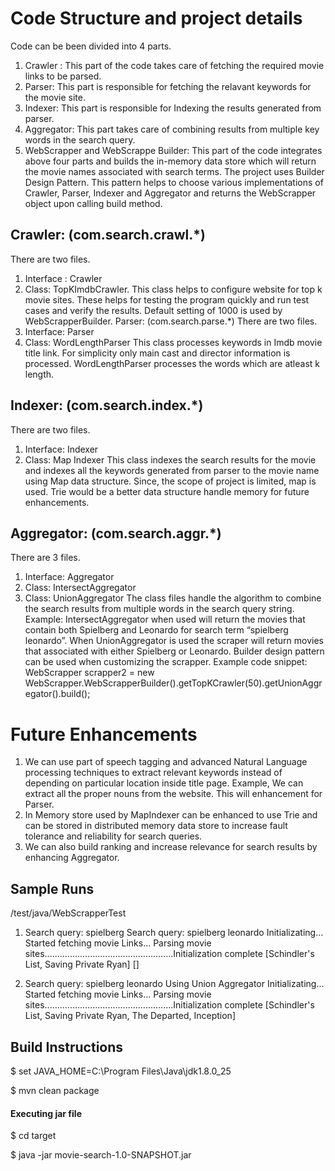 # Code Structure and project details

Code can be been divided into 4 parts. 
1)	Crawler : This part of the code takes care of fetching the required movie links to be parsed. 
2)	Parser: This part is responsible for fetching the relavant keywords for the movie site.
3)	Indexer: This part is responsible for Indexing the results generated from parser. 
4)	Aggregator: This part takes care of combining results from multiple key words in the search query. 
5)	WebScrapper and WebScrappe Builder: This part of the code integrates above four parts and builds the in-memory data store which will return the movie names associated with search terms. 
The project uses Builder Design Pattern. This pattern helps to choose various implementations of Crawler, Parser, Indexer and Aggregator and returns the WebScrapper object upon calling build method. 

## Crawler: (com.search.crawl.*)
There are two files. 
1) Interface : Crawler 
2) Class: TopKImdbCrawler. 
This class helps to configure website for top k movie sites. These helps for testing the program quickly and run test cases and verify the results. Default setting of 1000 is used by WebScrapperBuilder. 
Parser: (com.search.parse.*)
There are two files.
1)	Interface: Parser
2)	Class: WordLengthParser
This class processes keywords in Imdb movie title link. For simplicity only main cast and director information is processed. WordLengthParser processes the words which are atleast k length. 

## Indexer: (com.search.index.*)
There are two files.
1)	Interface: Indexer
2)	Class: Map Indexer
This class indexes the search results for the movie and indexes all the keywords generated from parser to the movie name using Map data structure. Since, the scope of project is limited, map is used. Trie would be a better data structure handle memory for future enhancements. 

## Aggregator: (com.search.aggr.*)
There are 3 files. 
1)	Interface: Aggregator
2)	Class: IntersectAggregator
3)	Class: UnionAggregator
The class files handle the algorithm to combine the search results from multiple words in the search query string. Example: IntersectAggregator when used will return the movies that contain both Spielberg and Leonardo for search term “spielberg leonardo”. When UnionAggregator is used the scraper will return movies that associated with either Spielberg or Leonardo. 
Builder design pattern can be used when customizing the scrapper. 
Example code snippet: 
WebScrapper scrapper2 = new WebScrapper.WebScrapperBuilder().getTopKCrawler(50).getUnionAggregator().build();

# Future Enhancements
1)	We can use part of speech tagging and advanced Natural Language processing techniques to extract relevant keywords instead of depending on particular location inside title page. Example, We can extract all the proper nouns from the website. This will enhancement for Parser. 
2)	In Memory store used by MapIndexer can be enhanced to use Trie and can be stored in distributed memory data store to increase fault tolerance and reliability for search queries. 
3)	We can also build ranking and increase relevance for search results by enhancing Aggregator. 

## Sample Runs

/test/java/WebScrapperTest

1) Search query: spielberg
Search query: spielberg leonardo
Initializating...
Started fetching movie Links...
Parsing movie sites...................................................Initialization complete
[Schindler's List, Saving Private Ryan]
[]

2) Search query: spielberg leonardo Using Union Aggregator
Initializating...
Started fetching movie Links...
Parsing movie sites...................................................Initialization complete
[Schindler's List, Saving Private Ryan, The Departed, Inception]


## Build Instructions

$ set JAVA_HOME=C:\Program Files\Java\jdk1.8.0_25

$ mvn clean package

#### Executing jar file
$ cd target

$ java -jar movie-search-1.0-SNAPSHOT.jar

